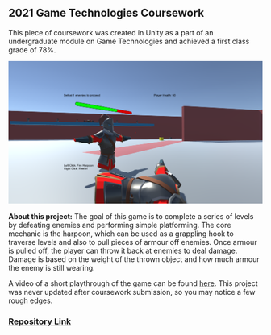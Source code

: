 ## 2021 Game Technologies Coursework

This piece of coursework was created in Unity as a part of an undergraduate module on Game Technologies and achieved a first class grade of 78%.

![Unity Project](/images/CSC3232.png)

**About this project:** The goal of this game is to complete a series of levels by defeating enemies and performing simple platforming. The core mechanic is the harpoon, which can be used as a grappling hook to traverse levels and also to pull pieces of armour off enemies. Once armour is pulled off, the player can throw it back at enemies to deal damage. Damage is based on the weight of the thrown object and how much armour the enemy is still wearing.

A video of a short playthrough of the game can be found [here](https://www.youtube.com/watch?v=ZayxCJY1Ows). This project was never updated after coursework submission, so you may notice a few rough edges.

### [Repository Link](https://github.com/Paraic821/CSC3232_CW1)

